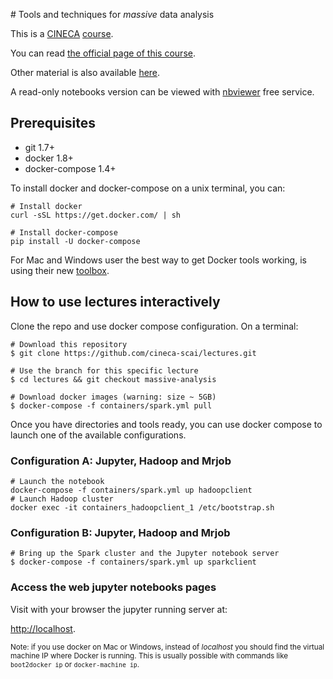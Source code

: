 
# Tools and techniques for *massive* data analysis

This is a [CINECA](http://www.cineca.it/) [course](http://www.hpc.cineca.it/content/training-2015).

You can read [the official page of this course](http://www.hpc.cineca.it/content/tools-and-techniques-massive-data-analysis).

Other material is also available [here](https://hpc-forge.cineca.it/files/CoursesDev/public/2015/Tools_Techniques_Data_Analysis/).

A read-only notebooks version can be viewed with [nbviewer](http://nbviewer.ipython.org/github/cineca-scai/lectures/blob/massive-analysis/ttmda) free service.

## Prerequisites

* git 1.7+
* docker 1.8+
* docker-compose 1.4+

To install docker and docker-compose on a unix terminal, you can:

```
# Install docker
curl -sSL https://get.docker.com/ | sh

# Install docker-compose
pip install -U docker-compose
```

For Mac and Windows user the best way to get Docker tools working,
is using their new [toolbox](https://www.docker.com/toolbox).

## How to use lectures interactively

Clone the repo and use docker compose configuration.
On a terminal:

```
# Download this repository
$ git clone https://github.com/cineca-scai/lectures.git

# Use the branch for this specific lecture
$ cd lectures && git checkout massive-analysis

# Download docker images (warning: size ~ 5GB)
$ docker-compose -f containers/spark.yml pull
```

Once you have directories and tools ready,
you can use docker compose to launch one of the available configurations.

### Configuration A: Jupyter, Hadoop and Mrjob

```
# Launch the notebook
docker-compose -f containers/spark.yml up hadoopclient
# Launch Hadoop cluster
docker exec -it containers_hadoopclient_1 /etc/bootstrap.sh
```

### Configuration B: Jupyter, Hadoop and Mrjob

```
# Bring up the Spark cluster and the Jupyter notebook server
$ docker-compose -f containers/spark.yml up sparkclient
```

### Access the web jupyter notebooks pages

Visit with your browser the jupyter running server at:

[http://localhost](http://localhost).

<small>Note: if you use docker on Mac or Windows, instead of *localhost* you
should find the virtual machine IP where Docker is running.
This is usually possible with commands like `boot2docker ip` or `docker-machine ip`.</small>
